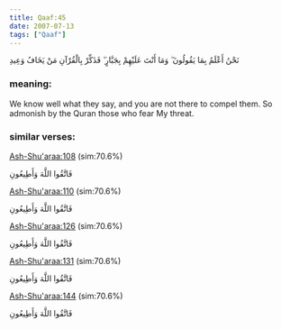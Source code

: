 ```yaml
---
title: Qaaf:45
date: 2007-07-13
tags: ["Qaaf"]
---
```

نَحْنُ أَعْلَمُ بِمَا يَقُولُونَ ۖ وَمَا أَنْتَ عَلَيْهِمْ بِجَبَّارٍ ۖ فَذَكِّرْ بِالْقُرْآنِ مَنْ يَخَافُ وَعِيدِ
### meaning: 
We know well what they say, and you are not there to compel them. So admonish by the Quran those who fear My threat.
### similar verses: 

[Ash-Shu'araa:108](/26/108) (sim:70.6%)

فَاتَّقُوا اللَّهَ وَأَطِيعُونِ

[Ash-Shu'araa:110](/26/110) (sim:70.6%)

فَاتَّقُوا اللَّهَ وَأَطِيعُونِ

[Ash-Shu'araa:126](/26/126) (sim:70.6%)

فَاتَّقُوا اللَّهَ وَأَطِيعُونِ

[Ash-Shu'araa:131](/26/131) (sim:70.6%)

فَاتَّقُوا اللَّهَ وَأَطِيعُونِ

[Ash-Shu'araa:144](/26/144) (sim:70.6%)

فَاتَّقُوا اللَّهَ وَأَطِيعُونِ
